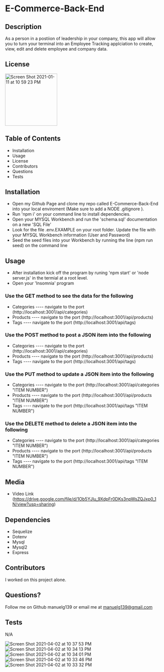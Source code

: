 # E-Commerce-Back-End

## Description

As a person in a postiion of leadership in your company, this app will allow you to turn your terminal into an Employee Tracking applciation to create, view, edit and delete employee and company data.

## License

<img width="170" alt="Screen Shot 2021-01-11 at 10 59 23 PM" src="https://img.shields.io/badge/license-MIT%20License-blue?style=flat-square">

## Table of Contents

- Installation
- Usage
- License
- Contributors
- Questions
- Tests

## Installation

- Open my Github Page and clone my repo called E-Commerce-Back-End into your local enviroment (Make sure to add a NODE .gitignore ).
- Run 'npm i' on your command line to install dependencies.
- Open your MYSQL Workbench and run the 'schema.sql' documentation on a new 'SQL File'
- Look for the file .env.EXAMPLE on your root folder. Update the file with your MYSQL Workbench information (User and Password)
- Seed the seed files into your Workbench by running the line (npm run seed) on the command line

## Usage

- After installation kick off the program by runing 'npm start' or 'node server.js' in the termial at a root level.
- Open your 'Insomnia' program

### Use the GET method to see the data for the following

- Categories ---- navigate to the port (http://localhost:3001/api/categories)
- Products ---- navigate to the port (http://localhost:3001/api/products)
- Tags ---- navigate to the port (http://localhost:3001/api/tags)

### Use the POST method to post a JSON item into the following

- Categories ---- navigate to the port (http://localhost:3001/api/categories)
- Products ---- navigate to the port (http://localhost:3001/api/products)
- Tags ---- navigate to the port (http://localhost:3001/api/tags)

### Use the PUT method to update a JSON item into the following

- Categories ---- navigate to the port (http://localhost:3001/api/categories "ITEM NUMBER")
- Products ---- navigate to the port (http://localhost:3001/api/products "ITEM NUMBER")
- Tags ---- navigate to the port (http://localhost:3001/api/tags "ITEM NUMBER")

### Use the DELETE method to delete a JSON item into the following

- Categories ---- navigate to the port (http://localhost:3001/api/categories "ITEM NUMBER")
- Products ---- navigate to the port (http://localhost:3001/api/products "ITEM NUMBER")
- Tags ---- navigate to the port (http://localhost:3001/api/tags "ITEM NUMBER")

## Media

- Video Link (https://drive.google.com/file/d/1Ob5YJlu_9XdpFr0DKs3npWsZQJxp0_1N/view?usp=sharing)

## Dependencies

- Sequelize
- Dotenv
- Mysql
- Mysql2
- Express

## Contributors

I worked on this project alone.

## Questions?

Follow me on Github manuelg139 or email me at manuelg139@gmail.com

## Tests

N/A

![Screen Shot 2021-04-02 at 10 37 53 PM](https://user-images.githubusercontent.com/75399668/113466799-22d38680-9404-11eb-9a04-73bca91f5190.png)
![Screen Shot 2021-04-02 at 10 34 13 PM](https://user-images.githubusercontent.com/75399668/113466801-236c1d00-9404-11eb-8fc2-8131b46530fd.png)
![Screen Shot 2021-04-02 at 10 34 01 PM](https://user-images.githubusercontent.com/75399668/113466802-236c1d00-9404-11eb-9e51-2c1497b2ddec.png)
![Screen Shot 2021-04-02 at 10 33 46 PM](https://user-images.githubusercontent.com/75399668/113466803-236c1d00-9404-11eb-9938-9d6fd0b008e1.png)
![Screen Shot 2021-04-02 at 10 33 32 PM](https://user-images.githubusercontent.com/75399668/113466804-236c1d00-9404-11eb-8fad-2fcbb9b46fa1.png)
